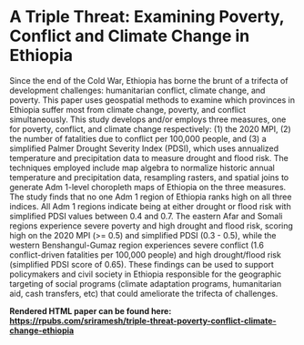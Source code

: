 # A Triple Threat: Examining Poverty, Conflict and Climate Change in Ethiopia
Since the end of the Cold War, Ethiopia has borne the brunt of a trifecta of development challenges: humanitarian conflict, climate change, and poverty. This paper uses geospatial methods to examine which provinces in Ethiopia suffer most from climate change, poverty, and conflict simultaneously. This study develops and/or employs three measures, one for poverty, conflict, and climate change respectively: (1) the 2020 MPI, (2) the number of fatalities due to conflict per 100,000 people, and (3) a simplified Palmer Drought Severity Index (PDSI), which uses annualized temperature and precipitation data to measure drought and flood risk. The techniques employed include map algebra to normalize historic annual temperature and precipitation data, resampling rasters, and spatial joins to generate Adm 1-level choropleth maps of Ethiopia on the three measures. The study finds that no one Adm 1 region of Ethiopia ranks high on all three indices. All Adm 1 regions indicate being at either drought or flood risk with simplified PDSI values between 0.4 and 0.7. The eastern Afar and Somali regions experience severe poverty and high drought and flood risk, scoring high on the 2020 MPI (>= 0.5) and simplified PDSI (0.3 - 0.5), while the western Benshangul-Gumaz region experiences severe conflict (1.6 conflict-driven fatalities per 100,000 people) and high drought/flood risk (simplified PDSI score of 0.65). These findings can be used to support policymakers and civil society in Ethiopia responsible for the geographic targeting of social programs (climate adaptation programs, humanitarian aid, cash transfers, etc) that could ameliorate the trifecta of challenges.

**Rendered HTML paper can be found here: https://rpubs.com/sriramesh/triple-threat-poverty-conflict-climate-change-ethiopia**
